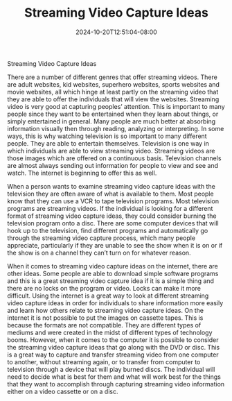 ﻿---
title: "Streaming Video Capture Ideas"
date: 2024-10-20T12:51:04-08:00
description: "video streaming Tips for Web Success"
featured_image: "/images/video streaming.jpg"
tags: ["video streaming"]
---

Streaming Video Capture Ideas

There are a number of different genres that offer streaming videos.  There are adult websites, kid websites, superhero websites, sports websites and movie websites, all which hinge at least partly on the streaming video that they are able to offer the individuals that will view the websites.  Streaming video is very good at capturing peoples’ attention.  This is important to many people since they want to be entertained when they learn about things, or simply entertained in general.  Many people are much better at absorbing information visually then through reading, analyzing or interpreting.  In some ways, this is why watching television is so important to many different people.  They are able to entertain themselves.  Television is one way in which individuals are able to view streaming video.  Streaming videos are those images which are offered on a continuous basis.  Television channels are almost always sending out information for people to view and see and watch.  The internet is beginning to offer this as well.

When a person wants to examine streaming video capture ideas with the television they are often aware of what is available to them.  Most people know that they can use a VCR to tape television programs.  Most television programs are streaming videos.  If the individual is looking for a different format of streaming video capture ideas, they could consider burning the television program onto a disc.  There are some computer devices that will hook up to the television, find different programs and automatically go through the streaming video capture process, which many people appreciate, particularly if they are unable to see the show when it is on or if the show is on a channel they can’t turn on for whatever reason.

When it comes to streaming video capture ideas on the internet, there are other ideas.  Some people are able to download simple software programs and this is a great streaming video capture idea if it is a simple thing and there are no locks on the program or video.  Locks can make it more difficult.  Using the internet is a great way to look at different streaming video capture ideas in order for individuals to share information more easily and learn how others relate to streaming video capture ideas.  On the internet it is not possible to put the images on cassette tapes.  This is because the formats are not compatible.  They are different types of mediums and were created in the midst of different types of technology booms.  However, when it comes to the computer it is possible to consider the streaming video capture ideas that go along with the DVD or disc.  This is a great way to capture and transfer streaming video from one computer to another, without streaming again, or to transfer from computer to television through a device that will play burned discs.  The individual will need to decide what is best for them and what will work best for the things that they want to accomplish through capturing streaming video information either on a video cassette or on a disc.

